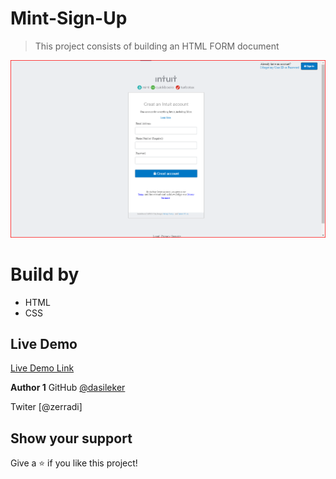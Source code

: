 # Mint-Sign-Up

> This project consists of building an HTML FORM document

![screenshot](assets/screenshot.png)


# Build by
- HTML
- CSS


## Live Demo

[Live Demo Link](https://rawcdn.githack.com/dasileker/Mint-Sign-Up/80c70954dbdc8047cfd1ace4212a0a520711f744/Mint.html)



**Author 1**
GitHub [@dasileker](https://github.com/dasileker)

Twiter [@zerradi]



## Show your support

Give a ⭐️ if you like this project!


